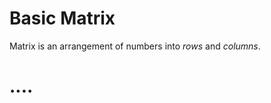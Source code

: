 # Basic Matrix
<div><a>Matrix is an arrangement of numbers into <i>rows</i> and <i>columns</i>.</a></div>

# ....
